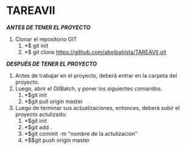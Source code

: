 # TAREAVII
*****ANTES DE TENER EL PROYECTO*****
1. Clonar el repositorio GIT
    1. *$ git init
    2. *$ git clone https://github.com/abelbatiista/TAREAVII.git

*****DESPUÉS DE TENER EL PROYECTO*****
1. Antes de trabajar en el proyecto, deberá entrar en la carpeta del proyecto.
2. Luego, abrir el GitBatch, y poner los siguientes comandos.
    1. *$git init
    2. *$git pull origin master
3. Luego de terminar sus actualizaciones, entonces, deberá subir el proyecto actulizado:
    1. *$git init
    2. *$git add .
    3. *$git commit -m “nombre de la actulizacion″
    4. *$$git push origin master
